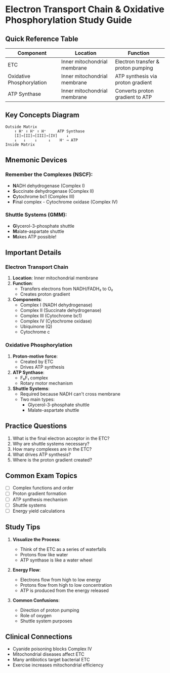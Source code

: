 # Electron Transport Chain & Oxidative Phosphorylation Study Guide

## Quick Reference Table

| Component                 | Location                     | Function                           |
| ------------------------- | ---------------------------- | ---------------------------------- |
| ETC                       | Inner mitochondrial membrane | Electron transfer & proton pumping |
| Oxidative Phosphorylation | Inner mitochondrial membrane | ATP synthesis via proton gradient  |
| ATP Synthase              | Inner mitochondrial membrane | Converts proton gradient to ATP    |

## Key Concepts Diagram

```
Outside Matrix
    ↑ H⁺ ↑ H⁺ ↑ H⁺     ATP Synthase
    [I]→[II]→[III]→[IV]    ↓
    ↓   ↓    ↓     ↓    H⁺ → ATP
Inside Matrix
```

## Mnemonic Devices

### Remember the Complexes (NSCF):

- **N**ADH dehydrogenase (Complex I)
- **S**uccinate dehydrogenase (Complex II)
- **C**ytochrome bc1 (Complex III)
- **F**inal complex - Cytochrome oxidase (Complex IV)

### Shuttle Systems (GMM):

- **G**lycerol-3-phosphate shuttle
- **M**alate-aspartate shuttle
- **M**akes ATP possible!

## Important Details

### Electron Transport Chain

1. **Location**: Inner mitochondrial membrane
2. **Function**:
   - Transfers electrons from NADH/FADH₂ to O₂
   - Creates proton gradient
3. **Components**:
   - Complex I (NADH dehydrogenase)
   - Complex II (Succinate dehydrogenase)
   - Complex III (Cytochrome bc1)
   - Complex IV (Cytochrome oxidase)
   - Ubiquinone (Q)
   - Cytochrome c

### Oxidative Phosphorylation

1. **Proton-motive force**:
   - Created by ETC
   - Drives ATP synthesis
2. **ATP Synthase**:
   - F₀F₁ complex
   - Rotary motor mechanism
3. **Shuttle Systems**:
   - Required because NADH can't cross membrane
   - Two main types:
     - Glycerol-3-phosphate shuttle
     - Malate-aspartate shuttle

## Practice Questions

1. What is the final electron acceptor in the ETC?
2. Why are shuttle systems necessary?
3. How many complexes are in the ETC?
4. What drives ATP synthesis?
5. Where is the proton gradient created?

## Common Exam Topics

- [ ] Complex functions and order
- [ ] Proton gradient formation
- [ ] ATP synthesis mechanism
- [ ] Shuttle systems
- [ ] Energy yield calculations

## Study Tips

1. **Visualize the Process**:

   - Think of the ETC as a series of waterfalls
   - Protons flow like water
   - ATP synthase is like a water wheel

2. **Energy Flow**:

   - Electrons flow from high to low energy
   - Protons flow from high to low concentration
   - ATP is produced from the energy released

3. **Common Confusions**:
   - Direction of proton pumping
   - Role of oxygen
   - Shuttle system purposes

## Clinical Connections

- Cyanide poisoning blocks Complex IV
- Mitochondrial diseases affect ETC
- Many antibiotics target bacterial ETC
- Exercise increases mitochondrial efficiency
